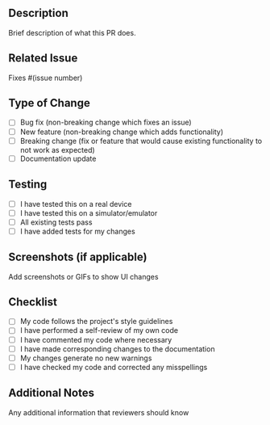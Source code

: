 ## Description
Brief description of what this PR does.

## Related Issue
Fixes #(issue number)

## Type of Change
- [ ] Bug fix (non-breaking change which fixes an issue)
- [ ] New feature (non-breaking change which adds functionality)
- [ ] Breaking change (fix or feature that would cause existing functionality to not work as expected)
- [ ] Documentation update

## Testing
- [ ] I have tested this on a real device
- [ ] I have tested this on a simulator/emulator
- [ ] All existing tests pass
- [ ] I have added tests for my changes

## Screenshots (if applicable)
Add screenshots or GIFs to show UI changes

## Checklist
- [ ] My code follows the project's style guidelines
- [ ] I have performed a self-review of my own code
- [ ] I have commented my code where necessary
- [ ] I have made corresponding changes to the documentation
- [ ] My changes generate no new warnings
- [ ] I have checked my code and corrected any misspellings

## Additional Notes
Any additional information that reviewers should know